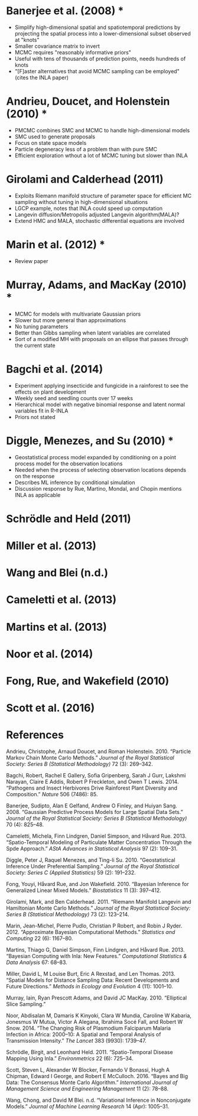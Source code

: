 Banerjee et al. (2008) \*
=========================

-   Simplify high-dimensional spatial and spatiotemporal predictions by projecting the spatial process into a lower-dimensional subset observed at "knots"
-   Smaller covariance matrix to invert
-   MCMC requires "reasonably informative priors"
-   Useful with tens of thousands of prediction points, needs hundreds of knots
-   "\[F\]aster alternatives that avoid MCMC sampling can be employed" (cites the INLA paper)

Andrieu, Doucet, and Holenstein (2010) \*
=========================================

-   PMCMC combines SMC and MCMC to handle high-dimensional models
-   SMC used to generate proposals
-   Focus on state space models
-   Particle degeneracy less of a problem than with pure SMC
-   Efficient exploration wthout a lot of MCMC tuning but slower than INLA

Girolami and Calderhead (2011)
==============================

-   Exploits Riemann manifold structure of parameter space for efficient MC sampling without tuning in high-dimensional situations
-   LGCP example, notes that INLA could speed up computation
-   Langevin diffusion/Metropolis adjusted Langevin algorithm(MALA)?
-   Extend HMC and MALA, stochastic differential equations are involved

Marin et al. (2012) \*
======================

-   Review paper

Murray, Adams, and MacKay (2010) \*
===================================

-   MCMC for models with multivariate Gaussian priors
-   Slower but more general than approximations
-   No tuning parameters
-   Better than Gibbs sampling when latent variables are correlated
-   Sort of a modified MH with proposals on an ellipse that passes through the current state

Bagchi et al. (2014)
====================

-   Experiment applying insecticide and fungicide in a rainforest to see the effects on plant development
-   Weekly seed and seedling counts over 17 weeks
-   Hierarchical model with negative binomial response and latent normal variables fit in R-INLA
-   Priors not stated

Diggle, Menezes, and Su (2010) \*
=================================

-   Geostatistical process model expanded by conditioning on a point process model for the observation locations
-   Needed when the process of selecting observation locations depends on the response
-   Describes ML inference by conditional simulation
-   Discussion response by Rue, Martino, Mondal, and Chopin mentions INLA as applicable

Schrödle and Held (2011)
========================

Miller et al. (2013)
====================

Wang and Blei (n.d.)
====================

Cameletti et al. (2013)
=======================

Martins et al. (2013)
=====================

Noor et al. (2014)
==================

Fong, Rue, and Wakefield (2010)
===============================

Scott et al. (2016)
===================

References
==========

Andrieu, Christophe, Arnaud Doucet, and Roman Holenstein. 2010. “Particle Markov Chain Monte Carlo Methods.” *Journal of the Royal Statistical Society: Series B (Statistical Methodology)* 72 (3): 269–342.

Bagchi, Robert, Rachel E Gallery, Sofia Gripenberg, Sarah J Gurr, Lakshmi Narayan, Claire E Addis, Robert P Freckleton, and Owen T Lewis. 2014. “Pathogens and Insect Herbivores Drive Rainforest Plant Diversity and Composition.” *Nature* 506 (7486): 85.

Banerjee, Sudipto, Alan E Gelfand, Andrew O Finley, and Huiyan Sang. 2008. “Gaussian Predictive Process Models for Large Spatial Data Sets.” *Journal of the Royal Statistical Society: Series B (Statistical Methodology)* 70 (4): 825–48.

Cameletti, Michela, Finn Lindgren, Daniel Simpson, and Håvard Rue. 2013. “Spatio-Temporal Modeling of Particulate Matter Concentration Through the Spde Approach.” *AStA Advances in Statistical Analysis* 97 (2): 109–31.

Diggle, Peter J, Raquel Menezes, and Ting-li Su. 2010. “Geostatistical Inference Under Preferential Sampling.” *Journal of the Royal Statistical Society: Series C (Applied Statistics)* 59 (2): 191–232.

Fong, Youyi, Håvard Rue, and Jon Wakefield. 2010. “Bayesian Inference for Generalized Linear Mixed Models.” *Biostatistics* 11 (3): 397–412.

Girolami, Mark, and Ben Calderhead. 2011. “Riemann Manifold Langevin and Hamiltonian Monte Carlo Methods.” *Journal of the Royal Statistical Society: Series B (Statistical Methodology)* 73 (2): 123–214.

Marin, Jean-Michel, Pierre Pudlo, Christian P Robert, and Robin J Ryder. 2012. “Approximate Bayesian Computational Methods.” *Statistics and Computing* 22 (6): 1167–80.

Martins, Thiago G, Daniel Simpson, Finn Lindgren, and Håvard Rue. 2013. “Bayesian Computing with Inla: New Features.” *Computational Statistics & Data Analysis* 67: 68–83.

Miller, David L, M Louise Burt, Eric A Rexstad, and Len Thomas. 2013. “Spatial Models for Distance Sampling Data: Recent Developments and Future Directions.” *Methods in Ecology and Evolution* 4 (11): 1001–10.

Murray, Iain, Ryan Prescott Adams, and David JC MacKay. 2010. “Elliptical Slice Sampling.”

Noor, Abdisalan M, Damaris K Kinyoki, Clara W Mundia, Caroline W Kabaria, Jonesmus W Mutua, Victor A Alegana, Ibrahima Socé Fall, and Robert W Snow. 2014. “The Changing Risk of Plasmodium Falciparum Malaria Infection in Africa: 2000–10: A Spatial and Temporal Analysis of Transmission Intensity.” *The Lancet* 383 (9930): 1739–47.

Schrödle, Birgit, and Leonhard Held. 2011. “Spatio-Temporal Disease Mapping Using Inla.” *Environmetrics* 22 (6): 725–34.

Scott, Steven L, Alexander W Blocker, Fernando V Bonassi, Hugh A Chipman, Edward I George, and Robert E McCulloch. 2016. “Bayes and Big Data: The Consensus Monte Carlo Algorithm.” *International Journal of Management Science and Engineering Management* 11 (2): 78–88.

Wang, Chong, and David M Blei. n.d. “Variational Inference in Nonconjugate Models.” *Journal of Machine Learning Research* 14 (Apr): 1005–31.


